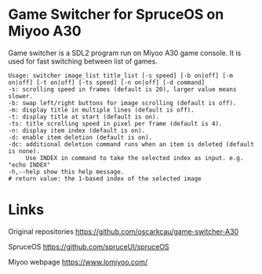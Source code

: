 # Game Switcher for SpruceOS on Miyoo A30

Game switcher is a SDL2 program run on Miyoo A30 game console. It is used for fast switching between list of games.

```
Usage: switcher image_list title_list [-s speed] [-b on|off] [-m on|off] [-t on|off] [-ts speed] [-n on|off] [-d command]
-s: scrolling speed in frames (default is 20), larger value means slower.
-b: swap left/right buttons for image scrolling (default is off).
-m: display title in multiple lines (default is off).
-t: display title at start (default is on).
-ts: title scrolling speed in pixel per frame (default is 4).
-n: display item index (default is on).
-d: enable item deletion (default is on).
-dc: additional deletion command runs when an item is deleted (default is none).
     Use INDEX in command to take the selected index as input. e.g. "echo INDEX"
-h,--help show this help message.
# return value: the 1-based index of the selected image
```

# Links
Original repositories
https://github.com/oscarkcau/game-switcher-A30

SpruceOS
https://github.com/spruceUI/spruceOS

Miyoo webpage
https://www.lomiyoo.com/